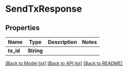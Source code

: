 # SendTxResponse

## Properties

Name | Type | Description | Notes
------------ | ------------- | ------------- | -------------
**tx_id** | **String** |  | 

[[Back to Model list]](../README.md#documentation-for-models) [[Back to API list]](../README.md#documentation-for-api-endpoints) [[Back to README]](../README.md)


